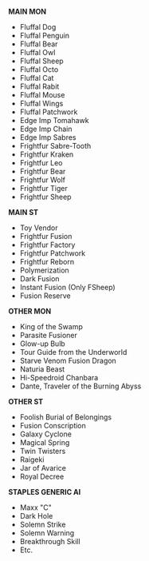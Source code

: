 **MAIN MON**
- Fluffal Dog
- Fluffal Penguin
- Fluffal Bear
- Fluffal Owl
- Fluffal Sheep
- Fluffal Octo
- Fluffal Cat
- Fluffal Rabit
- Fluffal Mouse
- Fluffal Wings
- Fluffal Patchwork
- Edge Imp Tomahawk
- Edge Imp Chain
- Edge Imp Sabres
- Frightfur Sabre-Tooth
- Frightfur Kraken
- Frightfur Leo
- Frightfur Bear
- Frightfur Wolf
- Frightfur Tiger
- Frightfur Sheep

**MAIN ST**
- Toy Vendor
- Frightfur Fusion
- Frightfur Factory
- Frightfur Patchwork
- Frightfur Reborn
- Polymerization
- Dark Fusion
- Instant Fusion (Only FSheep)
- Fusion Reserve

**OTHER MON**
- King of the Swamp
- Parasite Fusioner
- Glow-up Bulb
- Tour Guide from the Underworld
- Starve Venom Fusion Dragon
- Naturia Beast
- Hi-Speedroid Chanbara
- Dante, Traveler of the Burning Abyss

**OTHER ST**
- Foolish Burial of Belongings
- Fusion Conscription
- Galaxy Cyclone
- Magical Spring
- Twin Twisters
- Raigeki
- Jar of Avarice
- Royal Decree

**STAPLES GENERIC AI**
- Maxx "C"
- Dark Hole
- Solemn Strike
- Solemn Warning
- Breakthrough Skill
- Etc.